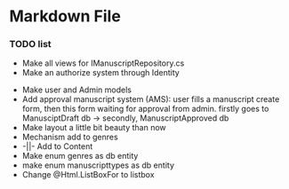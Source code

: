 ﻿# Markdown File

### TODO list

+ Make all views for IManuscriptRepository.cs
+ Make an authorize system through Identity
- Make user and Admin models
- Add approval manuscript system (AMS): user fills a manuscript create form, then this form waiting for approval from admin. firstly goes to ManusciptDraft db -> secondly, ManuscriptApproved db
- Make layout a little bit beauty than now
- Mechanism add to genres
- -||- Add to Content
- Make enum genres as db entity
- make enum manuscripttypes as db entity
- Change @Html.ListBoxFor to listbox